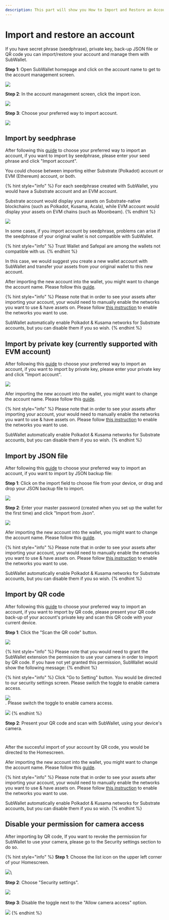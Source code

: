```yaml
---
description: This part will show you How to Import and Restore an Account on SubWallet.
---
```


# Import and restore an account

If you have secret phrase (seedphrase), private key, back-up JSON file or QR code you can import/restore your account and manage them with SubWallet.

**Step 1**: Open SubWallet homepage and click on the account name to get to the account management screen. &#x20;

![](<../../.gitbook/assets/image (12) (1) (2) (1).png>)

**Step 2**: In the account management screen, click the import icon.

![](https://files.gitbook.com/v0/b/gitbook-x-prod.appspot.com/o/spaces%2F2zseowhOCGE5xsJFb2z5%2Fuploads%2FnA5elIEwiVADORTkcDrF%2FScreenshot\_21.png?alt=media\&token=14fc8e7b-d870-4387-8bb5-8b9566504bc8)

**Step 3**: Choose your preferred way to import account.

![](<../../.gitbook/assets/image (15) (2) (1).png>)



## Import by seedphrase

After following this [guide](broken-reference) to choose your preferred way to import an account, if you want to import by seedphrase, please enter your seed phrase and click "Import account".&#x20;

You could choose between importing either Substrate (Polkadot) account or EVM (Ethereum) account, or both.&#x20;

{% hint style="info" %}
For each seedphrase created with SubWallet, you would have a Substrate account and an EVM account.&#x20;

Substrate account would display your assets on Substrate-native blockchains (such as Polkadot, Kusama, Acala), while EVM account would display your assets on EVM chains (such as Moonbeam).&#x20;
{% endhint %}

![](<../../.gitbook/assets/image (25) (2) (1).png>)

In some cases, if you import account by seedphrase, problems can arise if the seedphrase of your original wallet is not compatible with SubWallet.&#x20;

{% hint style="info" %}
Trust Wallet and Safepal are among the wallets not compatible with us.&#x20;
{% endhint %}

In this case, we would suggest you create a new wallet account with SubWallet and transfer your assets from your original wallet to this new account.&#x20;

After importing the new account into the wallet, you might want to change the account name. Please follow this [guide](switch-between-accounts-and-change-account-name.md).

{% hint style="info" %}
Please note that in order to see your assets after importing your account, your would need to manually enable the networks you want to use & have assets on. Please follow [this instruction](../customize-your-blockchains.md) to enable the networks you want to use.

SubWallet automatically enable Polkadot & Kusama networks for Substrate accounts, but you can disable them if you so wish.&#x20;
{% endhint %}

##

## Import by private key (currently supported with EVM account)

After following this [guide](broken-reference) to choose your preferred way to import an account, if you want to import by private key, please enter your  private key and click "Import account".

![](<../../.gitbook/assets/image (1) (1) (2) (2).png>)

Afer importing the new account into the wallet, you might want to change the account name. Please follow this [guide](switch-between-accounts-and-change-account-name.md).

{% hint style="info" %}
Please note that in order to see your assets after importing your account, your would need to manually enable the networks you want to use & have assets on. Please follow [this instruction](../customize-your-blockchains.md) to enable the networks you want to use.

SubWallet automatically enable Polkadot & Kusama networks for Substrate accounts, but you can disable them if you so wish.
{% endhint %}

##

## Import by JSON file

After following this [guide](broken-reference) to choose your preferred way to import an account, if you want to import by JSON backup file:

**Step 1**: Click on the import field to choose file from your device, or drag and drop your JSON backup file to import.

![](<../../.gitbook/assets/image (10) (1) (2) (1) (1).png>)

**Step 2**: Enter your master password (created when you set up the wallet for the first time) and click "Import from Json".&#x20;

![](<../../.gitbook/assets/image (23) (1) (2).png>)

Afer importing the new account into the wallet, you might want to change the account name. Please follow this [guide](switch-between-accounts-and-change-account-name.md).

{% hint style="info" %}
Please note that in order to see your assets after importing your account, your would need to manually enable the networks you want to use & have assets on. Please follow [this instruction](../customize-your-blockchains.md) to enable the networks you want to use.

SubWallet automatically enable Polkadot & Kusama networks for Substrate accounts, but you can disable them if you so wish.
{% endhint %}

##

## Import by QR code

After following this [guide](broken-reference) to choose your preferred way to import an account, if you want to import by QR code, please present your QR code back-up of your account's private key and scan this QR code with your current device.&#x20;



**Step 1**: Click the "Scan the QR code" button.

![](https://files.gitbook.com/v0/b/gitbook-x-prod.appspot.com/o/spaces%2F2zseowhOCGE5xsJFb2z5%2Fuploads%2FaegDNDckWS5Pm0iHXNzy%2FScreenshot\_20.png?alt=media\&token=730ceed9-3975-4f66-b14f-4f3e03fd83f0)

{% hint style="info" %}
Please note that you would need to grant the SubWallet extension the permission to use your camera in order to import by QR code. If you have not yet granted this permission, SubWallet would show the following message:
{% endhint %}

{% hint style="info" %}
Click "Go to Setting" button. You would be directed to our security settings screen. Please switch the toggle to enable camera access.&#x20;

![](<../../.gitbook/assets/image (7) (3) (1).png>)\
. Please switch the toggle to enable camera access.&#x20;

![](<../../.gitbook/assets/image (24) (1) (2).png>)
{% endhint %}



**Step 2**: Present your QR code and scan with SubWallet, using your device's camera.&#x20;

<figure><img src="https://files.gitbook.com/v0/b/gitbook-x-prod.appspot.com/o/spaces%2F2zseowhOCGE5xsJFb2z5%2Fuploads%2Fo0LyV3teoGd7K13E4p9S%2Fimage.png?alt=media&#x26;token=487b39c8-2c48-4c67-a496-897714b2549e" alt=""><figcaption></figcaption></figure>

&#x20;

<figure><img src="https://files.gitbook.com/v0/b/gitbook-x-prod.appspot.com/o/spaces%2F2zseowhOCGE5xsJFb2z5%2Fuploads%2FdjKG4ygi6JOKuOifIOiZ%2F2.png?alt=media&#x26;token=9c47ee56-8444-4975-8927-8d32a024bd8e" alt=""><figcaption></figcaption></figure>

After the succesful import of your account by QR code, you would be directed to the Homescreen.&#x20;

Afer importing the new account into the wallet, you might want to change the account name. Please follow this [guide](switch-between-accounts-and-change-account-name.md).

{% hint style="info" %}
Please note that in order to see your assets after importing your account, your would need to manually enable the networks you want to use & have assets on. Please follow [this instruction](../customize-your-blockchains.md) to enable the networks you want to use.

SubWallet automatically enable Polkadot & Kusama networks for Substrate accounts, but you can disable them if you so wish.
{% endhint %}

## Disable your permission for camera access

After importing by QR code, If you want to revoke the permission for SubWallet to use your camera, please go to the Security settings section to do so.

{% hint style="info" %}
**Step 1**: Choose the list icon on the upper left corner of your Homescreen.

![](https://files.gitbook.com/v0/b/gitbook-x-prod.appspot.com/o/spaces%2F2zseowhOCGE5xsJFb2z5%2Fuploads%2F5JSrnZ74n3ImsMYrofiN%2FScreenshot\_2.png?alt=media\&token=7f65d518-d978-453b-9c3a-545f0a161e23)\


**Step 2**: Choose "Security settings".

![](https://files.gitbook.com/v0/b/gitbook-x-prod.appspot.com/o/spaces%2F2zseowhOCGE5xsJFb2z5%2Fuploads%2F8D78OrReXf4WQRZ258aZ%2FScreenshot\_5.png?alt=media\&token=506a8567-6d9b-4d29-8a99-1f4d291c571c)\
\
**Step 3**: Disable the toggle next to the "Allow camera access" option.&#x20;

![](https://files.gitbook.com/v0/b/gitbook-x-prod.appspot.com/o/spaces%2F2zseowhOCGE5xsJFb2z5%2Fuploads%2FjOdRHyvzxBLw6jOLlzZM%2FScreenshot\_4.png?alt=media\&token=d7c1e341-f1b4-4f6f-885d-109b21d49e41)
{% endhint %}
